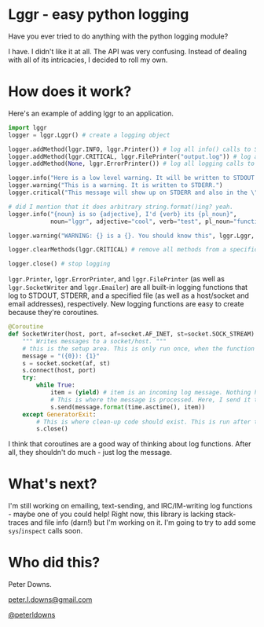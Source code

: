# Lggr - easy python logging

Have you ever tried to do anything with the python logging module?

I have. I didn't like it at all. The API was very confusing. Instead of dealing with all of its intricacies, I decided to roll my own.

# How does it work?

Here's an example of adding lggr to an application.

```python
import lggr
logger = lggr.Lggr() # create a logging object

logger.addMethod(lggr.INFO, lggr.Printer()) # log all info() calls to STDOUT
logger.addMethod(lggr.CRITICAL, lggr.FilePrinter("output.log")) # log all critical() calls to an output file
logger.addMethod(None, lggr.ErrorPrinter()) # log all logging calls to STDERR

logger.info("Here is a low level warning. It will be written to STDOUT and STDERR")
logger.warning("This is a warning. It is written to STDERR.")
logger.critical("This message will show up on STDERR and also in the \"output.log\" file")

# did I mention that it does arbitrary string.format()ing? yeah.
logger.info("{noun} is so {adjective}, I'd {verb} its {pl_noun}",
			noun="lggr", adjective="cool", verb="test", pl_noun="functions")

logger.warning("WARNING: {} is a {}. You should know this", lggr.Lggr, type(lggr.Lggr))

logger.clearMethods(lggr.CRITICAL) # remove all methods from a specific level

logger.close() # stop logging
```

`lggr.Printer`, `lggr.ErrorPrinter`, and `lggr.FilePrinter` (as well as `lggr.SocketWriter` and `lggr.Emailer`) are all built-in logging functions that log to STDOUT, STDERR, and a specified file (as well as a host/socket and email addresses), respectively. New logging functions are easy to create because they're coroutines.

```python
@Coroutine
def SocketWriter(host, port, af=socket.AF_INET, st=socket.SOCK_STREAM):
	""" Writes messages to a socket/host. """
	# this is the setup area. This is only run once, when the function is called for the first time
	message = "({0}): {1}"
	s = socket.socket(af, st)
	s.connect(host, port)
	try:
		while True:
			item = (yield) # item is an incoming log message. Nothing happens until it is received
			# This is where the message is processed. Here, I send it to a a socket.
			s.send(message.format(time.asctime(), item)) 
	except GeneratorExit:
		# This is where clean-up code should exist. This is run after the coroutine is .close()ed
		s.close()
```

I think that coroutines are a good way of thinking about log functions. After all, they shouldn't do much - just log the message.

# What's next?
I'm still working on emailing, text-sending, and IRC/IM-writing log functions - maybe one of you could help!
Right now, this library is lacking stack-traces and file info (darn!) but I'm working on it. I'm going to try to add some `sys`/`inspect` calls soon. 

# Who did this?
Peter Downs.

peter.l.downs@gmail.com

[@peterldowns](http://twitter.com/peterldowns)

